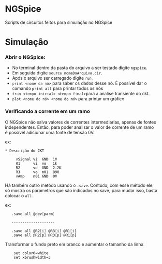 # NGSpice

Scripts de circuitos feitos para simulação no NGSpice 

# Simulação

### Abrir o NGSpice: 
  - No terminal dentro da pasta do arquivo a ser testado digite `ngspice`. 
  - Em seguida digite `source nomeDoArquivo.cir`.
  - Após o arquivo ser carregado digite `run`.
  - `print <nome da nó>` para saber os dados desse nó. É possível dar o comando `print all` para printar todos os nós
  - `tran <tempo inicial> <tempo final>`para a analise transiente do ckt.
  - `plot <nome do nó> <nome do nó>` para printar um gráfico.
  
### Verificando a corrente em um ramo

O NGSpice não salva valores de correntes intermediarias, apenas de fontes independentes. Então, para poder analisar o valor de corrente de um ramo é possível adicionar uma fonte de tensão 0V.

ex: 

```
* Descrição do CKT

     vSignal vi  GND  1V 
     R1      vi  vo   1k 
     R2      vo  GND  2.2K 
     R3      vo  n01  890 
     vAmp    n01 GND  0V 
 ```
 
 Há também outro metódo usando o `.save`. Contudo, com esse método ele só mostra os parametros que são indicados no save, para mudar isso, basta colocar o `all`.
 
 ex:
 
 ```
    .save all @dev[parm]
    
    --------------------
    
    .save all @R2[i] @R3[i] @R1[i]
    .save all @R2[p] @R3[p] @R1[p]
 ```

Transformar o fundo preto em branco e aumentar o tamanho da linha:

```
    set color0=white
    set xbrushwidth=3
```
